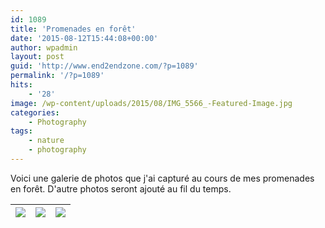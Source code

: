 ```yaml
---
id: 1089
title: 'Promenades en forêt'
date: '2015-08-12T15:44:08+00:00'
author: wpadmin
layout: post
guid: 'http://www.end2endzone.com/?p=1089'
permalink: '/?p=1089'
hits:
    - '28'
image: /wp-content/uploads/2015/08/IMG_5566_-Featured-Image.jpg
categories:
    - Photography
tags:
    - nature
    - photography
---
```


Voici une galerie de photos que j'ai capturé au cours de mes promenades en forêt. D'autre photos seront ajouté au fil du temps.

| [![](https://www.end2endzone.com/wp-content/uploads/2015/08/IMG_5709_e2ez-200x300.jpg)](https://www.flickr.com/photos/154618444@N05/37581565631/in/album-72157719778365604/) | [![](https://www.end2endzone.com/wp-content/uploads/2015/08/IMG_5595_e2ez-200x300.jpg)](https://www.flickr.com/photos/154618444@N05/51427471978/in/album-72157719778365604/) | [![](https://www.end2endzone.com/wp-content/uploads/2015/08/IMG_5566_e2ez-300x200.jpg)](https://www.flickr.com/photos/154618444@N05/36911573613/in/album-72157719778365604/) |
|---|---|---|